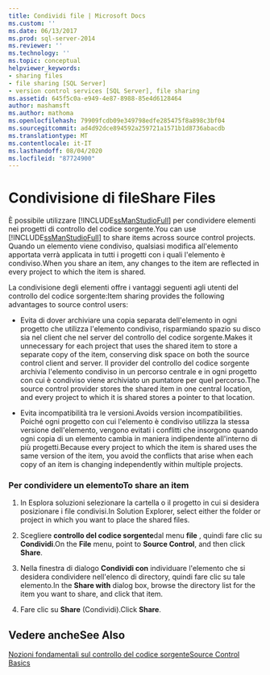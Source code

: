 ```yaml
---
title: Condividi file | Microsoft Docs
ms.custom: ''
ms.date: 06/13/2017
ms.prod: sql-server-2014
ms.reviewer: ''
ms.technology: ''
ms.topic: conceptual
helpviewer_keywords:
- sharing files
- file sharing [SQL Server]
- version control services [SQL Server], file sharing
ms.assetid: 645f5c0a-e949-4e87-8988-85e4d6128464
author: mashamsft
ms.author: mathoma
ms.openlocfilehash: 79909fcdb09e349798edfe285475f8a898c3bf04
ms.sourcegitcommit: ad4d92dce894592a259721a1571b1d8736abacdb
ms.translationtype: MT
ms.contentlocale: it-IT
ms.lasthandoff: 08/04/2020
ms.locfileid: "87724900"
---
```

# <a name="share-files"></a><span data-ttu-id="7d889-102">Condivisione di file</span><span class="sxs-lookup"><span data-stu-id="7d889-102">Share Files</span></span>
  <span data-ttu-id="7d889-103">È possibile utilizzare [!INCLUDE[ssManStudioFull](../includes/ssmanstudiofull-md.md)] per condividere elementi nei progetti di controllo del codice sorgente.</span><span class="sxs-lookup"><span data-stu-id="7d889-103">You can use [!INCLUDE[ssManStudioFull](../includes/ssmanstudiofull-md.md)] to share items across source control projects.</span></span> <span data-ttu-id="7d889-104">Quando un elemento viene condiviso, qualsiasi modifica all'elemento apportata verrà applicata in tutti i progetti con i quali l'elemento è condiviso.</span><span class="sxs-lookup"><span data-stu-id="7d889-104">When you share an item, any changes to the item are reflected in every project to which the item is shared.</span></span>  
  
 <span data-ttu-id="7d889-105">La condivisione degli elementi offre i vantaggi seguenti agli utenti del controllo del codice sorgente:</span><span class="sxs-lookup"><span data-stu-id="7d889-105">Item sharing provides the following advantages to source control users:</span></span>  
  
-   <span data-ttu-id="7d889-106">Evita di dover archiviare una copia separata dell'elemento in ogni progetto che utilizza l'elemento condiviso, risparmiando spazio su disco sia nel client che nel server del controllo del codice sorgente.</span><span class="sxs-lookup"><span data-stu-id="7d889-106">Makes it unnecessary for each project that uses the shared item to store a separate copy of the item, conserving disk space on both the source control client and server.</span></span> <span data-ttu-id="7d889-107">Il provider del controllo del codice sorgente archivia l'elemento condiviso in un percorso centrale e in ogni progetto con cui è condiviso viene archiviato un puntatore per quel percorso.</span><span class="sxs-lookup"><span data-stu-id="7d889-107">The source control provider stores the shared item in one central location, and every project to which it is shared stores a pointer to that location.</span></span>  
  
-   <span data-ttu-id="7d889-108">Evita incompatibilità tra le versioni.</span><span class="sxs-lookup"><span data-stu-id="7d889-108">Avoids version incompatibilities.</span></span> <span data-ttu-id="7d889-109">Poiché ogni progetto con cui l'elemento è condiviso utilizza la stessa versione dell'elemento, vengono evitati i conflitti che insorgono quando ogni copia di un elemento cambia in maniera indipendente all'interno di più progetti.</span><span class="sxs-lookup"><span data-stu-id="7d889-109">Because every project to which the item is shared uses the same version of the item, you avoid the conflicts that arise when each copy of an item is changing independently within multiple projects.</span></span>  
  
### <a name="to-share-an-item"></a><span data-ttu-id="7d889-110">Per condividere un elemento</span><span class="sxs-lookup"><span data-stu-id="7d889-110">To share an item</span></span>  
  
1.  <span data-ttu-id="7d889-111">In Esplora soluzioni selezionare la cartella o il progetto in cui si desidera posizionare i file condivisi.</span><span class="sxs-lookup"><span data-stu-id="7d889-111">In Solution Explorer, select either the folder or project in which you want to place the shared files.</span></span>  
  
2.  <span data-ttu-id="7d889-112">Scegliere **controllo del codice sorgente**dal menu **file** , quindi fare clic su **Condividi**.</span><span class="sxs-lookup"><span data-stu-id="7d889-112">On the **File** menu, point to **Source Control**, and then click **Share**.</span></span>  
  
3.  <span data-ttu-id="7d889-113">Nella finestra di dialogo **Condividi con** individuare l'elemento che si desidera condividere nell'elenco di directory, quindi fare clic su tale elemento.</span><span class="sxs-lookup"><span data-stu-id="7d889-113">In the **Share with** dialog box, browse the directory list for the item you want to share, and click that item.</span></span>  
  
4.  <span data-ttu-id="7d889-114">Fare clic su **Share** (Condividi).</span><span class="sxs-lookup"><span data-stu-id="7d889-114">Click **Share**.</span></span>  
  
## <a name="see-also"></a><span data-ttu-id="7d889-115">Vedere anche</span><span class="sxs-lookup"><span data-stu-id="7d889-115">See Also</span></span>  
 [<span data-ttu-id="7d889-116">Nozioni fondamentali sul controllo del codice sorgente</span><span class="sxs-lookup"><span data-stu-id="7d889-116">Source Control Basics</span></span>](../../2014/database-engine/source-control-basics.md)  
  
  
